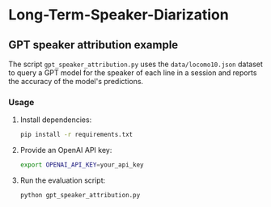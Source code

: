 # Long-Term-Speaker-Diarization

## GPT speaker attribution example

The script `gpt_speaker_attribution.py` uses the `data/locomo10.json` dataset to
query a GPT model for the speaker of each line in a session and reports the
accuracy of the model's predictions.

### Usage

1. Install dependencies:
   ```bash
   pip install -r requirements.txt
   ```
2. Provide an OpenAI API key:
   ```bash
   export OPENAI_API_KEY=your_api_key
   ```
3. Run the evaluation script:
   ```bash
   python gpt_speaker_attribution.py
   ```
